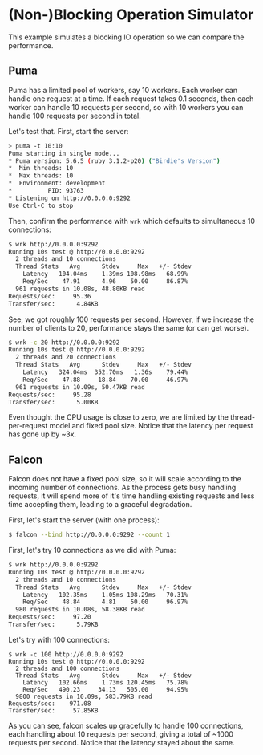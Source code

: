 # (Non-)Blocking Operation Simulator

This example simulates a blocking IO operation so we can compare the performance.

## Puma

Puma has a limited pool of workers, say 10 workers. Each worker can handle one request at a time. If each request takes 0.1 seconds, then each worker can handle 10 requests per second, so with 10 workers you can handle 100 requests per second in total.

Let's test that. First, start the server:

``` bash
> puma -t 10:10
Puma starting in single mode...
* Puma version: 5.6.5 (ruby 3.1.2-p20) ("Birdie's Version")
*  Min threads: 10
*  Max threads: 10
*  Environment: development
*          PID: 93763
* Listening on http://0.0.0.0:9292
Use Ctrl-C to stop
```

Then, confirm the performance with `wrk` which defaults to simultaneous 10 connections:

``` bash
$ wrk http://0.0.0.0:9292
Running 10s test @ http://0.0.0.0:9292
  2 threads and 10 connections
  Thread Stats   Avg      Stdev     Max   +/- Stdev
    Latency   104.04ms    1.39ms 108.98ms   68.99%
    Req/Sec    47.91      4.96    50.00     86.87%
  961 requests in 10.08s, 48.80KB read
Requests/sec:     95.36
Transfer/sec:      4.84KB
```

See, we got roughly 100 requests per second. However, if we increase the number of clients to 20, performance stays the same (or can get worse).

``` bash
$ wrk -c 20 http://0.0.0.0:9292
Running 10s test @ http://0.0.0.0:9292
  2 threads and 20 connections
  Thread Stats   Avg      Stdev     Max   +/- Stdev
    Latency   324.04ms  352.70ms   1.36s    79.44%
    Req/Sec    47.88     18.84    70.00     46.97%
  961 requests in 10.09s, 50.47KB read
Requests/sec:     95.28
Transfer/sec:      5.00KB
```

Even thought the CPU usage is close to zero, we are limited by the thread-per-request model and fixed pool size. Notice that the latency per request has gone up by ~3x.

## Falcon

Falcon does not have a fixed pool size, so it will scale according to the incoming number of connections. As the process gets busy handling requests, it will spend more of it's time handling existing requests and less time accepting them, leading to a graceful degradation.

First, let's start the server (with one process):

``` bash
$ falcon --bind http://0.0.0.0:9292 --count 1
```

First, let's try 10 connections as we did with Puma:

``` bash
$ wrk http://0.0.0.0:9292
Running 10s test @ http://0.0.0.0:9292
  2 threads and 10 connections
  Thread Stats   Avg      Stdev     Max   +/- Stdev
    Latency   102.35ms    1.05ms 108.29ms   70.31%
    Req/Sec    48.84      4.81    50.00     96.97%
  980 requests in 10.08s, 58.38KB read
Requests/sec:     97.20
Transfer/sec:      5.79KB
```

Let's try with 100 connections:

```
$ wrk -c 100 http://0.0.0.0:9292
Running 10s test @ http://0.0.0.0:9292
  2 threads and 100 connections
  Thread Stats   Avg      Stdev     Max   +/- Stdev
    Latency   102.66ms    1.73ms 120.45ms   75.78%
    Req/Sec   490.23     34.13   505.00     94.95%
  9800 requests in 10.09s, 583.79KB read
Requests/sec:    971.08
Transfer/sec:     57.85KB
```

As you can see, falcon scales up gracefully to handle 100 connections, each handling about 10 requests per second, giving a total of ~1000 requests per second. Notice that the latency stayed about the same.
